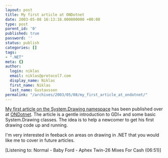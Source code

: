 ```yaml
---
layout: post
title: My first article at ONDotnet
date: 2003-05-08 16:13:18.000000000 +00:00
type: post
parent_id: '0'
published: true
password: ''
status: publish
categories: []
tags:
- ".NET"
meta: {}
author:
  login: niklas
  email: niklas@protocol7.com
  display_name: Niklas
  first_name: Niklas
  last_name: Gustavsson
permalink: "/archives/2003/05/08/my_first_article_at_ondotnet/"
---
```

[My first article on the System.Drawing namespace](http://www.oreillynet.com/pub/a/dotnet/2003/05/05/gdiplus.html) has been published over at [ONDotnet](http://www.ondotnet.com/). The article is a gentle introduction to GDI+ and some basic System.Drawing classes. The idea is to help a newcomer to get his first drawing code up and running.

I'm very interested in feeback on areas on drawing in .NET that you would like me to cover in future articles.

[Listening to: Normal - Baby Ford - Aphex Twin-26 Mixes For Cash (06:51)]

